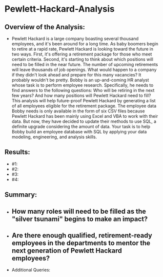 # Pewlett-Hackard-Analysis

## Overview of the Analysis:

* Pewlett Hackard is a large company boasting several thousand employees, and it's been around for a long time. As baby boomers begin to retire at a rapid rate, Pewlett Hackard is looking toward the future in two ways. First, it's offering a retirement package for those who meet certain criteria. Second, it's starting to think about which positions will need to be filled in the near future.
The number of upcoming retirements will leave thousands of job openings. What would happen to a company if they didn't look ahead and prepare for this many vacancies? It probably wouldn't be pretty.
Bobby is an up-and-coming HR analyst whose task is to perform employee research. Specifically, he needs to find answers to the following questions: Who will be retiring in the next few years? And how many positions will Pewlett Hackard need to fill? This analysis will help future-proof Pewlett Hackard by generating a list of all employees eligible for the retirement package. The employee data Bobby needs is only available in the form of six CSV files because Pewlett Hackard has been mainly using Excel and VBA to work with their data.
But now, they have decided to update their methods to use SQL, a definite upgrade considering the amount of data. Your task is to help Bobby build an employee database with SQL by applying your data modeling, engineering, and analysis skills.

## Results:

* #1:
* #2:
* #3:
* #4:

## Summary:
* How many roles will need to be filled as the "silver tsunami" begins to make an impact?
  - 
* Are there enough qualified, retirement-ready employees in the departments to mentor the next generation of Pewlett Hackard employees?
  -
* Additional Queries: 
 
